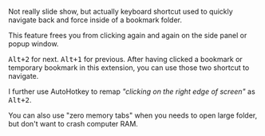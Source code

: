 Not really slide show, but actually keyboard shortcut used to quickly navigate back and force inside of a bookmark folder.  

This feature frees you from clicking again and again on the side panel or popup window.   

<kbd>Alt+2</kbd> for next.  <kbd>Alt+1</kbd> for previous. After having clicked a bookmark or temporary bookmark in this extension, you can use those two shortcut to navigate.

I further use AutoHotkey to remap *"clicking on the right edge of screen"* as <kbd>Alt+2</kbd>.

You can also use "zero memory tabs" when you needs to open large folder, but don't want to crash computer RAM.

